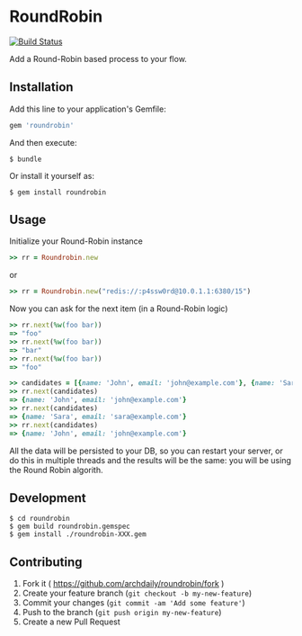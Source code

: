 # RoundRobin
[![Build Status](https://travis-ci.org/archdaily/roundrobin.svg?branch=master)](https://travis-ci.org/archdaily/roundrobin)

Add a Round-Robin based process to your flow.

## Installation

Add this line to your application's Gemfile:

```rb
gem 'roundrobin'
```

And then execute:

```
$ bundle
```

Or install it yourself as:

```
$ gem install roundrobin
```

## Usage

Initialize your Round-Robin instance
```rb
>> rr = Roundrobin.new
```
or
```rb
>> rr = Roundrobin.new("redis://:p4ssw0rd@10.0.1.1:6380/15")
```
Now you can ask for the next item (in a Round-Robin logic)
```rb
>> rr.next(%w(foo bar))
=> "foo"
>> rr.next(%w(foo bar))
=> "bar"
>> rr.next(%w(foo bar))
=> "foo"

>> candidates = [{name: 'John', email: 'john@example.com'}, {name: 'Sara', email: 'sara@example.com'}])
>> rr.next(candidates)
=> {name: 'John', email: 'john@example.com'}
>> rr.next(candidates)
=> {name: 'Sara', email: 'sara@example.com'}
>> rr.next(candidates)
=> {name: 'John', email: 'john@example.com'}
```

All the data will be persisted to your DB, so you can restart your server, or do this in multiple threads and the results will be the same: you will be using the Round Robin algorith.

## Development

```
$ cd roundrobin
$ gem build roundrobin.gemspec
$ gem install ./roundrobin-XXX.gem
```

## Contributing

1. Fork it ( https://github.com/archdaily/roundrobin/fork )
2. Create your feature branch (`git checkout -b my-new-feature`)
3. Commit your changes (`git commit -am 'Add some feature'`)
4. Push to the branch (`git push origin my-new-feature`)
5. Create a new Pull Request
